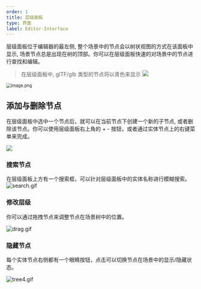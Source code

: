 ```yaml
---
order: 1
title: 层级面板
type: 界面
label: Editor-Interface
---
```


层级面板位于编辑器的最左侧, 整个场景中的节点会以树状视图的方式在该面板中显示, 场景节点总是出现在树的顶部。你可以在层级面板快速的对场景中的节点进行查找和编辑。


> 在层级面板中, glTF/glb 类型的节点将以青色来显示 <img src="https://mdn.alipayobjects.com/huamei_x9dkln/afts/img/A*t_LaRbDEcdEAAAAAAAAAAAAADsGIAQ/original">

<img src="https://mdn.alipayobjects.com/huamei_x9dkln/afts/img/A*IW35RbJQyOYAAAAAAAAAAAAADsGIAQ/original" alt="image.png" style="zoom:80%;" />

## 添加与删除节点

在层级面板中选中一个节点后，就可以在当前节点下创建一个新的子节点, 或者删除该节点。你可以使用层级面板右上角的 + - 按钮，或者通过实体节点上的右键菜单来完成。

<img src="https://mdn.alipayobjects.com/huamei_x9dkln/afts/img/A*4eBwQ5-o5s4AAAAAAAAAAAAADsGIAQ/original">

### 搜索节点

在层级面板上方有一个搜索框，可以针对层级面板中的实体名称进行模糊搜索。  
![search.gif](https://mdn.alipayobjects.com/huamei_x9dkln/afts/img/A*V4ZYRLjEZFgAAAAAAAAAAAAADsGIAQ/original)

### 修改层级

你可以通过拖拽节点来调整节点在场景树中的位置。

![drag.gif](https://mdn.alipayobjects.com/huamei_x9dkln/afts/img/A*GIFnQ4c5lqgAAAAAAAAAAAAADsGIAQ/original)

### 隐藏节点

每个实体节点右侧都有一个眼睛按钮，点击可以切换节点在场景中的显示/隐藏状态。

![tree4.gif](https://mdn.alipayobjects.com/huamei_x9dkln/afts/img/A*iGcfQaYwKJAAAAAAAAAAAAAADsGIAQ/original)
